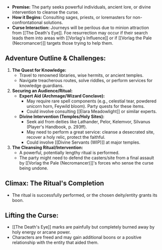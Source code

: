 * **Premise:** The party seeks powerful individuals, ancient lore, or divine intervention to cleanse the curse.
* **How it Begins:** Consulting sages, priests, or loremasters for non-confrontational solutions.
* **Curse Interaction:** Journeys will be perilous due to minion attraction from [[The Death's Eye]]. Foe resurrection may occur if their search leads them into areas with [[Vorlag's Influence]] or if [[Vorlag the Pale (Necromancer)]] targets those trying to help them.

## Adventure Outline & Challenges:

1.  **The Quest for Knowledge:**
    * Travel to renowned libraries, wise hermits, or ancient temples.
    * Navigate treacherous routes, solve riddles, or perform services for knowledge guardians.
2.  **Securing an Audience/Ritual:**
    * **Expert Aid (Archmage/Wizard Conclave):**
        * May require rare spell components (e.g., celestial tear, powdered unicorn horn, Feywild bloom). Party quests for these items.
        * Could involve consulting [[Elara Meadowlight]] or similar experts.
    * **Divine Intervention (Temples/Holy Sites):**
        * Seek aid from deities like Lathander, Pelor, Kelemvor, Silvanus (Player's Handbook, p. 293ff).
        * May need to perform a great service: cleanse a desecrated site, recover a holy relic, protect the faithful.
        * Could involve [[Divine Servants (WIP)]] at major temples.
3.  **The Cleansing Ritual/Intervention:**
    * A powerful, potentially lengthy ritual is performed.
    * The party might need to defend the casters/site from a final assault by [[Vorlag the Pale (Necromancer)]]'s forces who sense the curse being undone.

## Climax: The Ritual's Completion

* The ritual is successfully performed, or the chosen deity/entity grants its boon.

## Lifting the Curse:

* [[The Death's Eye]] marks are painfully but completely burned away by holy energy or arcane power.
* Characters are freed and may gain additional boons or a positive relationship with the entity that aided them.
